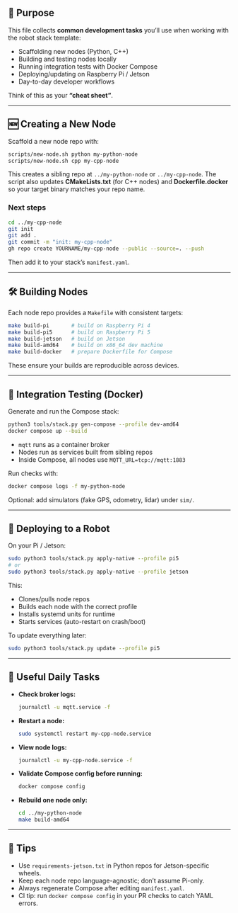 ## 🤖 Purpose

This file collects **common development tasks** you’ll use when working with the robot stack template:

* Scaffolding new nodes (Python, C++)
* Building and testing nodes locally
* Running integration tests with Docker Compose
* Deploying/updating on Raspberry Pi / Jetson
* Day-to-day developer workflows

Think of this as your **“cheat sheet”**.

---

## 🆕 Creating a New Node

Scaffold a new node repo with:

```bash
scripts/new-node.sh python my-python-node
scripts/new-node.sh cpp my-cpp-node
```

This creates a sibling repo at `../my-python-node` or `../my-cpp-node`.
The script also updates **CMakeLists.txt** (for C++ nodes) and **Dockerfile.docker** so your target binary matches your repo name.

### Next steps

```bash
cd ../my-cpp-node
git init
git add .
git commit -m "init: my-cpp-node"
gh repo create YOURNAME/my-cpp-node --public --source=. --push
```

Then add it to your stack’s `manifest.yaml`.

---

## 🛠️ Building Nodes

Each node repo provides a `Makefile` with consistent targets:

```bash
make build-pi       # build on Raspberry Pi 4
make build-pi5      # build on Raspberry Pi 5
make build-jetson   # build on Jetson
make build-amd64    # build on x86_64 dev machine
make build-docker   # prepare Dockerfile for Compose
```

These ensure your builds are reproducible across devices.

---

## 🧪 Integration Testing (Docker)

Generate and run the Compose stack:

```bash
python3 tools/stack.py gen-compose --profile dev-amd64
docker compose up --build
```

* `mqtt` runs as a container broker
* Nodes run as services built from sibling repos
* Inside Compose, all nodes use `MQTT_URL=tcp://mqtt:1883`

Run checks with:

```bash
docker compose logs -f my-python-node
```

Optional: add simulators (fake GPS, odometry, lidar) under `sim/`.

---

## 🚀 Deploying to a Robot

On your Pi / Jetson:

```bash
sudo python3 tools/stack.py apply-native --profile pi5
# or
sudo python3 tools/stack.py apply-native --profile jetson
```

This:

* Clones/pulls node repos
* Builds each node with the correct profile
* Installs systemd units for runtime
* Starts services (auto-restart on crash/boot)

To update everything later:

```bash
sudo python3 tools/stack.py update --profile pi5
```

---

## 🔧 Useful Daily Tasks

* **Check broker logs:**

  ```bash
  journalctl -u mqtt.service -f
  ```

* **Restart a node:**

  ```bash
  sudo systemctl restart my-cpp-node.service
  ```

* **View node logs:**

  ```bash
  journalctl -u my-cpp-node.service -f
  ```

* **Validate Compose config before running:**

  ```bash
  docker compose config
  ```

* **Rebuild one node only:**

  ```bash
  cd ../my-python-node
  make build-amd64
  ```

---

## 📝 Tips

* Use `requirements-jetson.txt` in Python repos for Jetson-specific wheels.
* Keep each node repo language-agnostic; don’t assume Pi-only.
* Always regenerate Compose after editing `manifest.yaml`.
* CI tip: run `docker compose config` in your PR checks to catch YAML errors.
